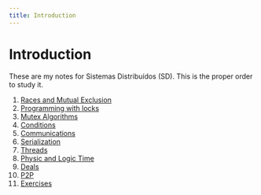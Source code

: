 ```yaml
---
title: Introduction 
---
```


# Introduction

These are my notes for Sistemas Distribuídos (SD).
This is the proper order to study it.

1. [Races and Mutual Exclusion](mutex.md)
2. [Programming with locks](locks.md)
3. [Mutex Algorithms](mutex-algs.md)
4. [Conditions](conditions.md)
5. [Communications](comms.md)
6. [Serialization](serialization.md)
7. [Threads](threads.md)
8. [Physic and Logic Time](time.md)
9. [Deals](deals.md)
10. [P2P](p2p.md)
11. [Exercises](exercises.md)
